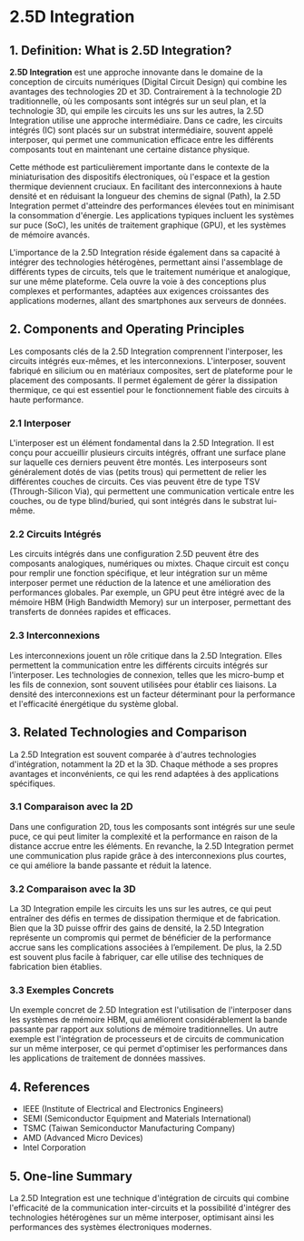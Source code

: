 # 2.5D Integration

## 1. Definition: What is **2.5D Integration**?
**2.5D Integration** est une approche innovante dans le domaine de la conception de circuits numériques (Digital Circuit Design) qui combine les avantages des technologies 2D et 3D. Contrairement à la technologie 2D traditionnelle, où les composants sont intégrés sur un seul plan, et la technologie 3D, qui empile les circuits les uns sur les autres, la 2.5D Integration utilise une approche intermédiaire. Dans ce cadre, les circuits intégrés (IC) sont placés sur un substrat intermédiaire, souvent appelé interposer, qui permet une communication efficace entre les différents composants tout en maintenant une certaine distance physique.

Cette méthode est particulièrement importante dans le contexte de la miniaturisation des dispositifs électroniques, où l'espace et la gestion thermique deviennent cruciaux. En facilitant des interconnexions à haute densité et en réduisant la longueur des chemins de signal (Path), la 2.5D Integration permet d'atteindre des performances élevées tout en minimisant la consommation d'énergie. Les applications typiques incluent les systèmes sur puce (SoC), les unités de traitement graphique (GPU), et les systèmes de mémoire avancés.

L'importance de la 2.5D Integration réside également dans sa capacité à intégrer des technologies hétérogènes, permettant ainsi l'assemblage de différents types de circuits, tels que le traitement numérique et analogique, sur une même plateforme. Cela ouvre la voie à des conceptions plus complexes et performantes, adaptées aux exigences croissantes des applications modernes, allant des smartphones aux serveurs de données.

## 2. Components and Operating Principles
Les composants clés de la 2.5D Integration comprennent l'interposer, les circuits intégrés eux-mêmes, et les interconnexions. L'interposer, souvent fabriqué en silicium ou en matériaux composites, sert de plateforme pour le placement des composants. Il permet également de gérer la dissipation thermique, ce qui est essentiel pour le fonctionnement fiable des circuits à haute performance.

### 2.1 Interposer
L'interposer est un élément fondamental dans la 2.5D Integration. Il est conçu pour accueillir plusieurs circuits intégrés, offrant une surface plane sur laquelle ces derniers peuvent être montés. Les interposeurs sont généralement dotés de vias (petits trous) qui permettent de relier les différentes couches de circuits. Ces vias peuvent être de type TSV (Through-Silicon Via), qui permettent une communication verticale entre les couches, ou de type blind/buried, qui sont intégrés dans le substrat lui-même.

### 2.2 Circuits Intégrés
Les circuits intégrés dans une configuration 2.5D peuvent être des composants analogiques, numériques ou mixtes. Chaque circuit est conçu pour remplir une fonction spécifique, et leur intégration sur un même interposer permet une réduction de la latence et une amélioration des performances globales. Par exemple, un GPU peut être intégré avec de la mémoire HBM (High Bandwidth Memory) sur un interposer, permettant des transferts de données rapides et efficaces.

### 2.3 Interconnexions
Les interconnexions jouent un rôle critique dans la 2.5D Integration. Elles permettent la communication entre les différents circuits intégrés sur l'interposer. Les technologies de connexion, telles que les micro-bump et les fils de connexion, sont souvent utilisées pour établir ces liaisons. La densité des interconnexions est un facteur déterminant pour la performance et l'efficacité énergétique du système global.

## 3. Related Technologies and Comparison
La 2.5D Integration est souvent comparée à d'autres technologies d'intégration, notamment la 2D et la 3D. Chaque méthode a ses propres avantages et inconvénients, ce qui les rend adaptées à des applications spécifiques.

### 3.1 Comparaison avec la 2D
Dans une configuration 2D, tous les composants sont intégrés sur une seule puce, ce qui peut limiter la complexité et la performance en raison de la distance accrue entre les éléments. En revanche, la 2.5D Integration permet une communication plus rapide grâce à des interconnexions plus courtes, ce qui améliore la bande passante et réduit la latence.

### 3.2 Comparaison avec la 3D
La 3D Integration empile les circuits les uns sur les autres, ce qui peut entraîner des défis en termes de dissipation thermique et de fabrication. Bien que la 3D puisse offrir des gains de densité, la 2.5D Integration représente un compromis qui permet de bénéficier de la performance accrue sans les complications associées à l’empilement. De plus, la 2.5D est souvent plus facile à fabriquer, car elle utilise des techniques de fabrication bien établies.

### 3.3 Exemples Concrets
Un exemple concret de 2.5D Integration est l'utilisation de l'interposer dans les systèmes de mémoire HBM, qui améliorent considérablement la bande passante par rapport aux solutions de mémoire traditionnelles. Un autre exemple est l'intégration de processeurs et de circuits de communication sur un même interposer, ce qui permet d'optimiser les performances dans les applications de traitement de données massives.

## 4. References
- IEEE (Institute of Electrical and Electronics Engineers)
- SEMI (Semiconductor Equipment and Materials International)
- TSMC (Taiwan Semiconductor Manufacturing Company)
- AMD (Advanced Micro Devices)
- Intel Corporation

## 5. One-line Summary
La 2.5D Integration est une technique d'intégration de circuits qui combine l'efficacité de la communication inter-circuits et la possibilité d'intégrer des technologies hétérogènes sur un même interposer, optimisant ainsi les performances des systèmes électroniques modernes.